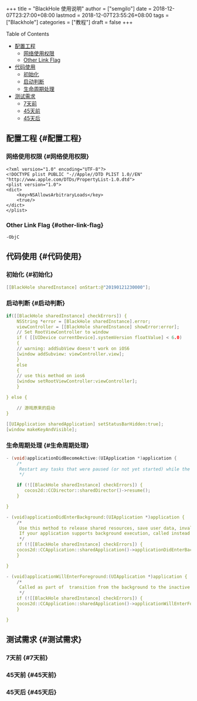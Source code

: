+++
title = "BlackHole 使用说明"
author = ["semgilo"]
date = 2018-12-07T23:27:00+08:00
lastmod = 2018-12-07T23:55:26+08:00
tags = ["Blackhole"]
categories = ["教程"]
draft = false
+++

<div class="ox-hugo-toc toc">
<div></div>

<div class="heading">Table of Contents</div>

- [配置工程](#配置工程)
    - [网络使用权限](#网络使用权限)
    - [Other Link Flag](#other-link-flag)
- [代码使用](#代码使用)
    - [初始化](#初始化)
    - [启动判断](#启动判断)
    - [生命周期处理](#生命周期处理)
- [测试需求](#测试需求)
    - [7天前](#7天前)
    - [45天前](#45天前)
    - [45天后](#45天后)

</div>
<!--endtoc-->



## 配置工程 {#配置工程}


### 网络使用权限 {#网络使用权限}

```nil
<?xml version="1.0" encoding="UTF-8"?>
<!DOCTYPE plist PUBLIC "-//Apple//DTD PLIST 1.0//EN" "http://www.apple.com/DTDs/PropertyList-1.0.dtd">
<plist version="1.0">
<dict>
	<key>NSAllowsArbitraryLoads</key>
	<true/>
</dict>
</plist>
```


### Other Link Flag {#other-link-flag}

```nil
-ObjC
```


## 代码使用 {#代码使用}


### 初始化 {#初始化}

```c
[[BlackHole sharedInstance] onStart:@"20190121230000"];
```


### 启动判断 {#启动判断}

```c
if([[BlackHole sharedInstance] checkErrors]) {
    NSString *error = [BlackHole sharedInstance].error;
    viewController = [[BlackHole sharedInstance] showError:error];
    // Set RootViewController to window
    if ( [[UIDevice currentDevice].systemVersion floatValue] < 6.0)
    {
	// warning: addSubView doesn't work on iOS6
	[window addSubview: viewController.view];
    }
    else
    {
	// use this method on ios6
	[window setRootViewController:viewController];
    }

} else {

    // 游戏原来的启动
}

[[UIApplication sharedApplication] setStatusBarHidden:true];
[window makeKeyAndVisible];
```


### 生命周期处理 {#生命周期处理}

```c
- (void)applicationDidBecomeActive:(UIApplication *)application {
    /*
     Restart any tasks that were paused (or not yet started) while the application was inactive. If the application was previously in the background, optionally refresh the user interface.
     */

    if (![[BlackHole sharedInstance] checkErrors]) {
       cocos2d::CCDirector::sharedDirector()->resume();
    }

}

- (void)applicationDidEnterBackground:(UIApplication *)application {
    /*
     Use this method to release shared resources, save user data, invalidate timers, and store enough application state information to restore your application to its current state in case it is terminated later.
     If your application supports background execution, called instead of applicationWillTerminate: when the user quits.
     */
    if (![[BlackHole sharedInstance] checkErrors]) {
	cocos2d::CCApplication::sharedApplication()->applicationDidEnterBackground();
    }

}

- (void)applicationWillEnterForeground:(UIApplication *)application {
    /*
     Called as part of  transition from the background to the inactive state: here you can undo many of the changes made on entering the background.
     */
    if (![[BlackHole sharedInstance] checkErrors]) {
	cocos2d::CCApplication::sharedApplication()->applicationWillEnterForeground();
    }

}

```


## 测试需求 {#测试需求}


### 7天前 {#7天前}


### 45天前 {#45天前}


### 45天后 {#45天后}